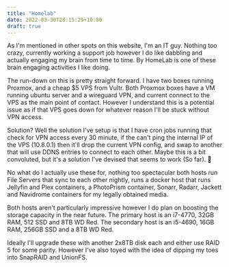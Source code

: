 ```yaml
---
title: "Homelab"
date: 2022-03-30T20:15:29+10:00
draft: true
---
```


As I'm mentioned in other spots on this website, I'm an IT guy. Nothing too crazy, currently working a support job however I do like dabbling and actually engaging my brain from time to time. By HomeLab is one of these brain engaging activities I like doing.

The run-down on this is pretty straight forward. I have two boxes running Proxmox, and a cheap $5 VPS from Vultr. Both Proxmox boxes have a VM running ubuntu server and a wireguard VPN, and current connect to the VPS as the main point of contact. However I understand this is a potential issue as if that VPS goes down for whatever reason I'll be stuck without VPN access.

Solution? Well the solution I've setup is that I have cron jobs running that check for VPN access every 30 minute, if the can't ping the internal IP of the VPS (10.8.0.1) then it'll drop the current VPN config, and swap to another that will use DDNS entries to connect to each other. Maybe this is a bit convoluted, but it's a solution I've devised that seems to work (So far). 🤞

No what do I actually use these for, nothing too spectacular both hosts run File Servers that sync to each other nightly, runs a docker host that runs Jellyfin and Plex containers, a PhotoPrism container, Sonarr, Radarr, Jackett and Navidrome containers for my legally obtained media.

Both hosts aren't particularly impressive however I do plan on boosting the storage capacity in the near future. The primary host is an i7-4770, 32GB RAM, 512 SSD and 8TB WD Red. The secondary host is an i5-4690, 16GB RAM, 256GB SSD and a 8TB WD Red.

Ideally I'll upgrade these with another 2x8TB disk each and either use RAID 5 for some parity. However I've also toyed with the idea of dipping my toes into SnapRAID and UnionFS.
